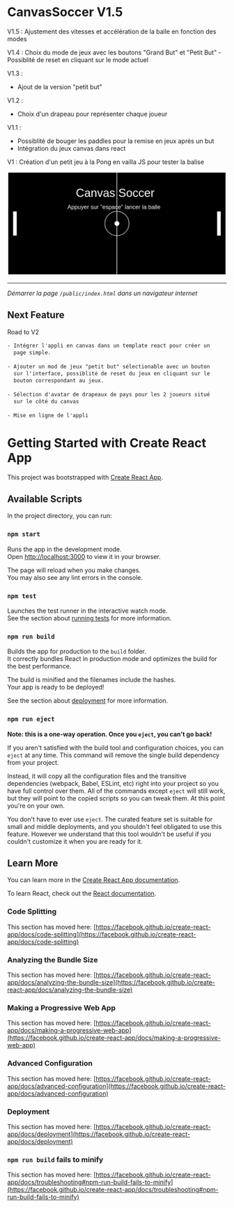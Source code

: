 # CanvasSoccer V1.5

V1.5 : Ajustement des vitesses et accélération de la balle en fonction des modes

V1.4 : Choix du mode de jeux avec les boutons "Grand But" et "Petit But"
  -Possiblité de reset en cliquant sur le mode actuel

V1.3 : 
  - Ajout de la version "petit but"

V1.2 :
  - Choix d'un drapeau pour représenter chaque joueur

V1.1 : 
  - Possiblité de bouger les paddles pour la remise en jeux après un but 
  - Intégration du jeux canvas dans react

V1 : Création d'un petit jeu à la Pong en vailla JS pour tester la balise <canvas>

![screenshot du jeu](./readme_1.png)  

---
*Démarrer la page `/public/index.html` dans un navigateur internet*

## Next Feature

Road to V2

    - Intégrer l'appli en canvas dans un template react pour créer un 
      page simple.

    - Ajouter un mod de jeux "petit but" sélectionable avec un bouton
      sur l'interface, possiblité de reset du jeux en cliquant sur le
      bouton correspondant au jeux.
    
    - Sélection d'avatar de drapeaux de pays pour les 2 joueurs situé
      sur le côté du canvas

    - Mise en ligne de l'appli


# Getting Started with Create React App

This project was bootstrapped with [Create React App](https://github.com/facebook/create-react-app).

## Available Scripts

In the project directory, you can run:

### `npm start`

Runs the app in the development mode.\
Open [http://localhost:3000](http://localhost:3000) to view it in your browser.

The page will reload when you make changes.\
You may also see any lint errors in the console.

### `npm test`

Launches the test runner in the interactive watch mode.\
See the section about [running tests](https://facebook.github.io/create-react-app/docs/running-tests) for more information.

### `npm run build`

Builds the app for production to the `build` folder.\
It correctly bundles React in production mode and optimizes the build for the best performance.

The build is minified and the filenames include the hashes.\
Your app is ready to be deployed!

See the section about [deployment](https://facebook.github.io/create-react-app/docs/deployment) for more information.

### `npm run eject`

**Note: this is a one-way operation. Once you `eject`, you can't go back!**

If you aren't satisfied with the build tool and configuration choices, you can `eject` at any time. This command will remove the single build dependency from your project.

Instead, it will copy all the configuration files and the transitive dependencies (webpack, Babel, ESLint, etc) right into your project so you have full control over them. All of the commands except `eject` will still work, but they will point to the copied scripts so you can tweak them. At this point you're on your own.

You don't have to ever use `eject`. The curated feature set is suitable for small and middle deployments, and you shouldn't feel obligated to use this feature. However we understand that this tool wouldn't be useful if you couldn't customize it when you are ready for it.

## Learn More

You can learn more in the [Create React App documentation](https://facebook.github.io/create-react-app/docs/getting-started).

To learn React, check out the [React documentation](https://reactjs.org/).

### Code Splitting

This section has moved here: [https://facebook.github.io/create-react-app/docs/code-splitting](https://facebook.github.io/create-react-app/docs/code-splitting)

### Analyzing the Bundle Size

This section has moved here: [https://facebook.github.io/create-react-app/docs/analyzing-the-bundle-size](https://facebook.github.io/create-react-app/docs/analyzing-the-bundle-size)

### Making a Progressive Web App

This section has moved here: [https://facebook.github.io/create-react-app/docs/making-a-progressive-web-app](https://facebook.github.io/create-react-app/docs/making-a-progressive-web-app)

### Advanced Configuration

This section has moved here: [https://facebook.github.io/create-react-app/docs/advanced-configuration](https://facebook.github.io/create-react-app/docs/advanced-configuration)

### Deployment

This section has moved here: [https://facebook.github.io/create-react-app/docs/deployment](https://facebook.github.io/create-react-app/docs/deployment)

### `npm run build` fails to minify

This section has moved here: [https://facebook.github.io/create-react-app/docs/troubleshooting#npm-run-build-fails-to-minify](https://facebook.github.io/create-react-app/docs/troubleshooting#npm-run-build-fails-to-minify)
